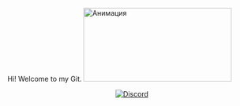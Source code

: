 Hi! Welcome to my Git.
<img src="https://media2.giphy.com/media/bMyW51TS3QVVIPulMG/giphy.gif?cid=6c09b95287bj7rj2v93ecrn3166y6fah0res9fj1dqt6qkae&ep=v1_internal_gif_by_id&rid=giphy.gif&ct=g" alt="Анимация" width="300" height="150">

<p align="center">
  <a href="https://discord.gg/your_server_invite_link">
    <img src="https://img.shields.io/badge/Discord-Join%20Now!-green.svg?style=flat-square&logo=discord&logoColor=white" alt="Discord">
  </a>
</p>

<!--
FoxikkS/FoxikkS is a ✨ _special_ ✨ repository because its README.md (this file) appears on your GitHub profile.

Here are some ideas to get you started:

- 🔭 I’m currently working on ...
- 🌱 I’m currently learning ...
- 👯 I’m looking to collaborate on ...
- 🤔 I’m looking for help with ...
- 💬 Ask me about ...
- 📫 How to reach me: ...
- 😄 Pronouns: ...
- ⚡ Fun fact: ...
-->
